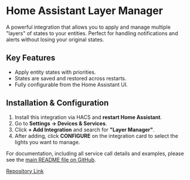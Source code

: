 # Home Assistant Layer Manager

A powerful integration that allows you to apply and manage multiple "layers" of states to your entities. Perfect for handling notifications and alerts without losing your original states.

## Key Features

- Apply entity states with priorities.
- States are saved and restored across restarts.
- Fully configurable from the Home Assistant UI.

## Installation & Configuration

1. Install this integration via HACS and **restart Home Assistant**.
2. Go to **Settings -> Devices & Services**.
3. Click **+ Add Integration** and search for **"Layer Manager"**.
4. After adding, click **CONFIGURE** on the integration card to select the lights you want to manage.

For documentation, including all service call details and examples, please see the [main README file on GitHub](https://github.com/zachcheatham/ha-layer-manager/blob/master/README.md).

[Repository Link](https://github.com/zachcheatham/ha-layer-manager)
